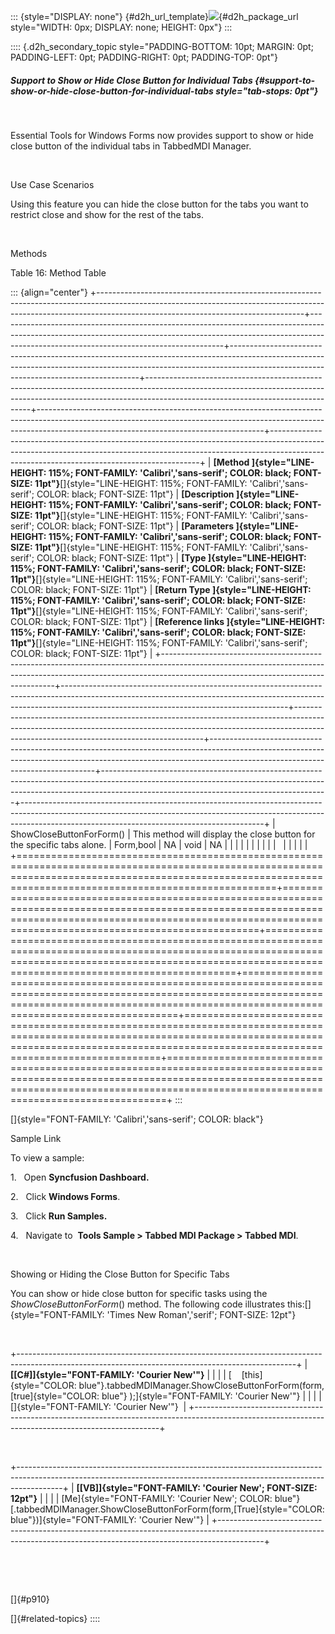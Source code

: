 ::: {style="DISPLAY: none"}
[](ms-xhelp:///?Id=d2h_url_template){#d2h_url_template}![](!package_url!){#d2h_package_url style="WIDTH: 0px; DISPLAY: none; HEIGHT: 0px"}
:::

:::: {.d2h_secondary_topic style="PADDING-BOTTOM: 10pt; MARGIN: 0pt; PADDING-LEFT: 0pt; PADDING-RIGHT: 0pt; PADDING-TOP: 0pt"}
##### Support to Show or Hide Close Button for Individual Tabs {#support-to-show-or-hide-close-button-for-individual-tabs style="tab-stops: 0pt"}

 

Essential Tools for Windows Forms now provides support to show or hide close button of the individual tabs in TabbedMDI Manager.

 

Use Case Scenarios

Using this feature you can hide the close button for the tabs you want to restrict close and show for the rest of the tabs.

 

Methods

Table 16: Method Table

::: {align="center"}
+---------------------------------------------------------------------------------------------------------------------------------------------------------------------------------------------------------------+--------------------------------------------------------------------------------------------------------------------------------------------------------------------------------------------------------------------+-------------------------------------------------------------------------------------------------------------------------------------------------------------------------------------------------------------------+-------------------------------------------------------------------------------------------------------------------------------------------------------------------------------------------------------------+--------------------------------------------------------------------------------------------------------------------------------------------------------------------------------------------------------------------+------------------------------------------------------------------------------------------------------------------------------------------------------------------------------------------------------------------------+
| **[Method ]{style="LINE-HEIGHT: 115%; FONT-FAMILY: 'Calibri','sans-serif'; COLOR: black; FONT-SIZE: 11pt"}**[]{style="LINE-HEIGHT: 115%; FONT-FAMILY: 'Calibri','sans-serif'; COLOR: black; FONT-SIZE: 11pt"} | **[Description ]{style="LINE-HEIGHT: 115%; FONT-FAMILY: 'Calibri','sans-serif'; COLOR: black; FONT-SIZE: 11pt"}**[]{style="LINE-HEIGHT: 115%; FONT-FAMILY: 'Calibri','sans-serif'; COLOR: black; FONT-SIZE: 11pt"} | **[Parameters ]{style="LINE-HEIGHT: 115%; FONT-FAMILY: 'Calibri','sans-serif'; COLOR: black; FONT-SIZE: 11pt"}**[]{style="LINE-HEIGHT: 115%; FONT-FAMILY: 'Calibri','sans-serif'; COLOR: black; FONT-SIZE: 11pt"} | **[Type ]{style="LINE-HEIGHT: 115%; FONT-FAMILY: 'Calibri','sans-serif'; COLOR: black; FONT-SIZE: 11pt"}**[]{style="LINE-HEIGHT: 115%; FONT-FAMILY: 'Calibri','sans-serif'; COLOR: black; FONT-SIZE: 11pt"} | **[Return Type ]{style="LINE-HEIGHT: 115%; FONT-FAMILY: 'Calibri','sans-serif'; COLOR: black; FONT-SIZE: 11pt"}**[]{style="LINE-HEIGHT: 115%; FONT-FAMILY: 'Calibri','sans-serif'; COLOR: black; FONT-SIZE: 11pt"} | **[Reference links ]{style="LINE-HEIGHT: 115%; FONT-FAMILY: 'Calibri','sans-serif'; COLOR: black; FONT-SIZE: 11pt"}**[]{style="LINE-HEIGHT: 115%; FONT-FAMILY: 'Calibri','sans-serif'; COLOR: black; FONT-SIZE: 11pt"} |
+---------------------------------------------------------------------------------------------------------------------------------------------------------------------------------------------------------------+--------------------------------------------------------------------------------------------------------------------------------------------------------------------------------------------------------------------+-------------------------------------------------------------------------------------------------------------------------------------------------------------------------------------------------------------------+-------------------------------------------------------------------------------------------------------------------------------------------------------------------------------------------------------------+--------------------------------------------------------------------------------------------------------------------------------------------------------------------------------------------------------------------+------------------------------------------------------------------------------------------------------------------------------------------------------------------------------------------------------------------------+
| ShowCloseButtonForForm()                                                                                                                                                                                      | This method will display the close button for the specific tabs alone.                                                                                                                                             | Form,bool                                                                                                                                                                                                         | NA                                                                                                                                                                                                          | void                                                                                                                                                                                                               | NA                                                                                                                                                                                                                     |
|                                                                                                                                                                                                               |                                                                                                                                                                                                                    |                                                                                                                                                                                                                   |                                                                                                                                                                                                             |                                                                                                                                                                                                                    |                                                                                                                                                                                                                        |
|                                                                                                                                                                                                               |                                                                                                                                                                                                                    |                                                                                                                                                                                                                   |                                                                                                                                                                                                             |                                                                                                                                                                                                                    |                                                                                                                                                                                                                        |
+===============================================================================================================================================================================================================+====================================================================================================================================================================================================================+===================================================================================================================================================================================================================+=============================================================================================================================================================================================================+====================================================================================================================================================================================================================+========================================================================================================================================================================================================================+
:::

[]{style="FONT-FAMILY: 'Calibri','sans-serif'; COLOR: black"} 

Sample Link

To view a sample:

1.   Open **Syncfusion Dashboard.**

2.   Click **Windows Forms**.

3.   Click **Run Samples.**

4.   Navigate to  **Tools Sample \> Tabbed MDI Package \> Tabbed MDI**.

 

Showing or Hiding the Close Button for Specific Tabs

You can show or hide close button for specific tasks using the *ShowCloseButtonForForm*() method. The following code illustrates this:[]{style="FONT-FAMILY: 'Times New Roman','serif'; FONT-SIZE: 12pt"}

 

+---------------------------------------------------------------------------------------------------------------------------------------------------+
| **[\[C#\]]{style="FONT-FAMILY: 'Courier New'"}**                                                                                                  |
|                                                                                                                                                   |
| [    [this]{style="COLOR: blue"}.tabbedMDIManager.ShowCloseButtonForForm(form,[true]{style="COLOR: blue"} );]{style="FONT-FAMILY: 'Courier New'"} |
|                                                                                                                                                   |
| []{style="FONT-FAMILY: 'Courier New'"}                                                                                                            |
+---------------------------------------------------------------------------------------------------------------------------------------------------+

 

+-----------------------------------------------------------------------------------------------------------------------------------------------------------------------+
| **[\[VB\]]{style="FONT-FAMILY: 'Courier New'; FONT-SIZE: 12pt"}**                                                                                                     |
|                                                                                                                                                                       |
| [Me]{style="FONT-FAMILY: 'Courier New'; COLOR: blue"}[.tabbedMDIManager.ShowCloseButtonForForm(form,[True]{style="COLOR: blue"})]{style="FONT-FAMILY: 'Courier New'"} |
+-----------------------------------------------------------------------------------------------------------------------------------------------------------------------+

 

 

[]{#p910} 

[]{#related-topics}
::::
